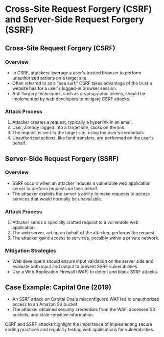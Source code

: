 # Cross-Site Request Forgery (CSRF) and Server-Side Request Forgery (SSRF)

## Cross-Site Request Forgery (CSRF)

### Overview
- In CSRF, attackers leverage a user's trusted browser to perform unauthorized actions on a target site.
- Often referred to as a "sea surf," CSRF takes advantage of the trust a website has for a user's logged-in browser session.
- Anti-forgery techniques, such as cryptographic tokens, should be implemented by web developers to mitigate CSRF attacks.

### Attack Process
1. Attacker creates a request, typically a hyperlink in an email.
2. User, already logged into a target site, clicks on the link.
3. The request is sent to the target site, using the user's credentials.
4. Unauthorized actions, like fund transfers, are performed on the user's behalf.

## Server-Side Request Forgery (SSRF)

### Overview
- SSRF occurs when an attacker induces a vulnerable web application server to perform requests on their behalf.
- The attacker exploits the server's ability to make requests to access services that would normally be unavailable.

### Attack Process
1. Attacker sends a specially crafted request to a vulnerable web application.
2. The web server, acting on behalf of the attacker, performs the request.
3. The attacker gains access to services, possibly within a private network.

### Mitigation Strategies
- Web developers should ensure input validation on the server side and evaluate both input and output to prevent SSRF vulnerabilities.
- Use a Web Application Firewall (WAF) to detect and block SSRF attacks.

## Case Example: Capital One (2019)
- An SSRF attack on Capital One's misconfigured WAF led to unauthorized access to an Amazon S3 bucket.
- The attacker obtained security credentials from the WAF, accessed S3 buckets, and stole sensitive information.

CSRF and SSRF attacks highlight the importance of implementing secure coding practices and regularly testing web applications for vulnerabilities.
